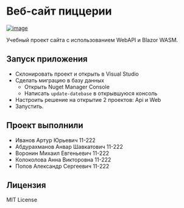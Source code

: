 # Веб-сайт пиццерии <a href="https://veldergard.youtrack.cloud/"></a>
[![image](https://img.shields.io/badge/Task_Manager-Youtrack-green)](https://veldergard.youtrack.cloud/)

Учебный проект сайта с использованием WebAPI и Blazor WASM.

## Запуск приложения

* Склонировать проект и открыть в Visual Studio
* Сделать миграцию в базу данных
  * Открыть Nuget Manager Console
  * Написать `update-datebase` в открывшуюся консоль
* Настроить решение на открытие 2 проектов: Api и Web
* Запустить.

## Проект выполнили

* Иванов Артур Юрьевич 11-222
* Абдурахманов Анвар Шавкатович 11-222
* Воронин Михаил Евгеньевич 11-222
* Колоколова Анна Викторовна 11-222
* Попов Александр Сергеевич 11-222

## Лицензия

MIT License